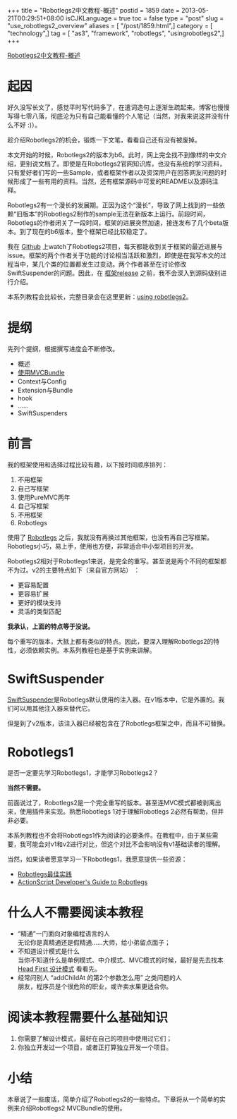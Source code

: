 +++
title = "Robotlegs2中文教程-概述"
postid = 1859
date = 2013-05-21T00:29:51+08:00
isCJKLanguage = true
toc = false
type = "post"
slug = "use_robotlegs2_overview"
aliases = [ "/post/1859.html",]
category = [ "technology",]
tag = [ "as3", "framework", "robotlegs", "usingrobotlegs2",]
+++


[Robotlegs2中文教程-概述](https://blog.zengrong.net/post/1859.html)

# 起因

好久没写长文了，感觉平时写代码多了，在遣词造句上逐渐生疏起来。博客也慢慢写得七零八落，彻底沦为只有自己能看懂的个人笔记（当然，对我来说这并没有什么不好 :)）。

趁介绍Robotlegs2的机会，锻炼一下文笔，看看自己还有没有被废掉。

本文开始的时候，Robotlegs2的版本为b6。此时，网上完全找不到像样的中文介绍，更别说文档了。即使是在Robotlegs2官网知识库，也没有系统的学习资料，只有爱好者们写的一些Sample，或者框架作者以及资深用户在回答网友问题的时候形成了一些有用的资料。当然，还有框架源码中可爱的README以及源码注释。

Robotlegs2有一个漫长的发展期。正因为这个“漫长”，导致了网上找到的一些依赖“旧版本”的Robotlegs2制作的sample无法在新版本上运行。前段时间，Robotlegs的作者闭关了一段时间，框架的进展突然加速，接连发布了几个beta版本。到了现在的b6版本，整个框架已经比较稳定了。

我在 [Github](https://github.com/robotlegs/robotlegs-framework) 上watch了Robotlegs2项目，每天都能收到关于框架的最近进展与issue。框架的两个作者关于功能的讨论相当活跃和激烈，即使是在我写本文的过程当中，某几个类的位置都发生过变动。两个作者甚至在讨论修改SwiftSuspender的问题。因此，在 [框架release](https://github.com/robotlegs/robotlegs-framework/issues/milestones) 之前，我不会深入到源码级别进行介绍。

本系列教程会比较长，完整目录会在这里更新：[using robotlegs2](https://blog.zengrong.net/tag/usingrobotlegs2/)。<!--more-->

# 提纲

先列个提纲，根据撰写进度会不断修改。

* 概述
* [使用MVCBundle](https://blog.zengrong.net/post/1866.html)
* Context与Config
* Extension与Bundle
* hook
* ……
* SwiftSuspenders

# 前言

我的框架使用和选择过程比较有趣，以下按时间顺序排列：

1. 不用框架
2. 自己写框架
3. 使用PureMVC两年
4. 自己写框架
5. 不用框架
6. Robotlegs

使用了 [Robotlegs](http://www.robotlegs.org/) 之后，我就没有再换过其他框架，也没有再自己写框架。Robotlegs小巧，易上手，使用也方便，非常适合中小型项目的开发。

Robotlegs2相对于Robotlegs1来说，是完全的重写。甚至说是两个不同的框架都不为过。v2的主要特点如下（来自官方网站） ：

* 更容易配置
* 更容易扩展
* 更好的模块支持
* 灵活的类型匹配

**我承认，上面的特点等于没说。**

每个重写的版本，大抵上都有类似的特点。因此，要深入理解Robotlegs2的特性，必须依赖实例。本系列教程也是基于实例来讲解。

# SwiftSuspender

[SwiftSuspender](https://github.com/tschneidereit/Swiftsuspenders)是Robotlegs默认使用的注入器。在v1版本中，它是外置的。我们可以用其他注入器来替代它。

但是到了v2版本，该注入器已经被包含在了Robotlegs框架之中，而且不可替换。

# Robotlegs1

是否一定要先学习Robotlegs1，才能学习Robotlegs2？

**当然不需要。**

前面说过了，Robotlegs2是一个完全重写的版本。甚至连MVC模式都被剥离出来，使用插件来实现。熟悉Robotlegs 1对于理解Robotlegs 2必然有帮助，但并非必要。

本系列教程也不会将Robotlegs1作为阅读的必要条件。在教程中，由于某些需要，我可能会对v1和v2进行对比，但这个对比不会影响没有v1基础读者的理解。

当然，如果读者愿意学习一下Robotlegs1，我愿意提供一些资源：

* [Robotlegs最佳实践](https://github.com/robotlegs/robotlegs-documentation/blob/master/best-practices-zh-cn.textile)
* [ActionScript Developer's Guide to Robotlegs](http://shop.oreilly.com/product/0636920021216.do)

# 什么人不需要阅读本教程

* “精通”一门面向对象编程语言的人   
无论你是真精通还是假精通……大师，给小弟留点面子；
* 不知道设计模式是什么  
当你不知道什么是单例模式、中介模式、MVC模式的时候，最好是先去找本 [Head First 设计模式](http://book.douban.com/subject/2243615/) 看看先。
* 经常问别人 “addChildAt 的第2个参数怎么用” 之类问题的人  
朋友，程序员是个很危险的职业，或许卖水果更适合你。

# 阅读本教程需要什么基础知识

1. 你需要了解设计模式，最好在自己的项目中使用过它们；
2. 你独立开发过一个项目，或者正打算独立开发一个项目。

# 小结

本章说了一些废话，简单介绍了Robotlegs2的一些特点。下章将从一个简单的实例来介绍Robotlegs2 MVCBundle的使用。
